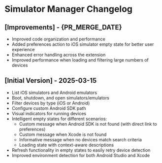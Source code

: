 # Simulator Manager Changelog

## [Improvements] - {PR_MERGE_DATE}

- Improved code organization and performance
- Added preferences action to iOS simulator empty state for better user experience
- Enhanced error handling across the extension
- Improved performance when loading and filtering large numbers of devices

## [Initial Version] - 2025-03-15

- List iOS simulators and Android emulators
- Boot, shutdown, and open simulators/emulators
- Filter devices by type (iOS or Android)
- Configure custom Android SDK path
- Visual indicators for running devices
- Intelligent empty states for different scenarios:
  - Custom message when Android SDK is not found (with direct link to preferences)
  - Custom message when Xcode is not found
  - Informative message when no devices match search criteria
  - Loading state with context-aware descriptions
- Refresh functionality in empty states to easily retry device detection
- Improved environment detection for both Android Studio and Xcode
